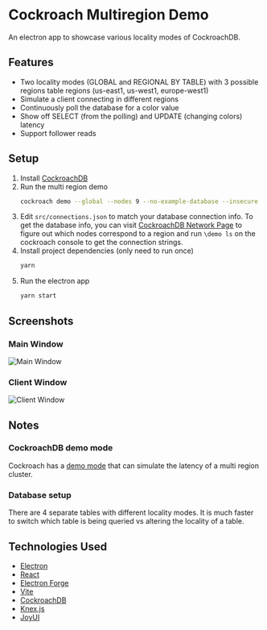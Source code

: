 # Cockroach Multiregion Demo

An electron app to showcase various locality modes of CockroachDB.

## Features
* Two locality modes (GLOBAL and REGIONAL BY TABLE) with 3 possible regions table regions (us-east1, us-west1, europe-west1)
* Simulate a client connecting in different regions
* Continuously poll the database for a color value
* Show off SELECT (from the polling) and UPDATE (changing colors) latency
* Support follower reads

## Setup
1. Install [CockroachDB](https://www.cockroachlabs.com/docs/stable/install-cockroachdb.html)
2. Run the multi region demo
    ```bash
   cockroach demo --global --nodes 9 --no-example-database --insecure
   ```
3. Edit `src/connections.json` to match your database connection info. To get the database info, you can visit [CockroachDB Network Page](http://127.0.0.1:8080/#/reports/network/region) to figure out which nodes correspond to a region and run `\demo ls` on the cockroach console to get the connection strings.
4. Install project dependencies (only need to run once)
    ```bash
    yarn
    ```
5. Run the electron app
    ```bash
    yarn start
    ```

## Screenshots
### Main Window
![Main Window](screenshots/main.png)
### Client Window
![Client Window](screenshots/client.png)

## Notes
### CockroachDB demo mode
Cockroach has a [demo mode](https://www.cockroachlabs.com/docs/stable/cockroach-demo) that can simulate the latency of a multi region cluster.

### Database setup
There are 4 separate tables with different locality modes. It is much faster to switch which table is being queried vs altering the locality of a table.

## Technologies Used
* [Electron](https://electronjs.org/)
* [React](https://reactjs.org/)
* [Electron Forge](https://electronforge.io/)
* [Vite](https://vitejs.dev/)
* [CockroachDB](https://www.cockroachlabs.com/)
* [Knex.js](https://knexjs.org/)
* [JoyUI](https://mui.com/joy-ui/getting-started/)